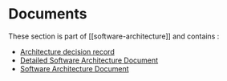 # Documents

These section is part of [[software-architecture]] and contains : 
- [Architecture decision record](architecture-decision-record.md)
- [Detailed Software Architecture Document](detailed-software-architecture-document.md)
- [Software Architecture Document](software-architecture-document.md)